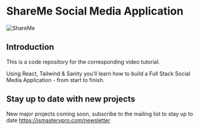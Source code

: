 # ShareMe Social Media Application
![ShareMe](https://i.ibb.co/8cLfj3X/image.png)

## Introduction
This is a code repository for the corresponding video tutorial.

Using React, Tailwind & Sanity you'll learn how to build a Full Stack Social Media Application - from start to finish.

## Stay up to date with new projects
New major projects coming soon, subscribe to the mailing list to stay up to date https://jsmasterypro.com/newsletter
